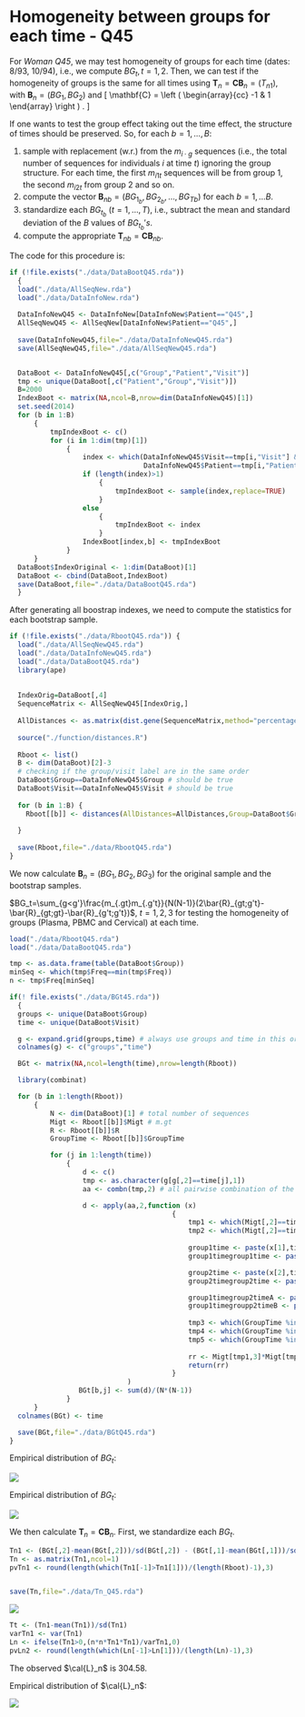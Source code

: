 

Homogeneity between groups for each time - Q45
========================================================

For *Woman Q45*, we may test homogeneity of groups for each time  (dates: 8/93, 10/94), i.e., we compute $BG_t, t=1, 2$. Then, we can test if the homogeneity of groups is the same for all times using  $\mathbf{T}_n=\mathbf{C}\mathbf{B}_n = (T_{n1})$, with $\mathbf{B}_n = (BG_1, BG_2)$ and 
\[ \mathbf{C} = \left ( \begin{array}{cc}
-1 & 1 
\end{array} 
\right ) . 
\]


If one wants to test the group effect taking out the time effect, the structure of times should be preserved. So, for each $b=1,\ldots,B$: 

 1. sample with replacement (w.r.) from the $m_{i\cdot g}$ sequences (i.e., the total number of sequences for individuals $i$ at time $t$) ignoring the group structure. For each time, the first $m_{i1t}$ sequences will be from group 1, the second $m_{i2t}$ from group 2 and so on.
2. compute the vector $\mathbf{B}_{nb} = (BG_{1_b}, BG_{2_b}, \ldots , BG_{Tb})$ for each $b=1, \ldots B$.
3. standardize each $BG_{t_b}$ ($t=1, \ldots , T$), i.e., subtract the mean and standard deviation of the $B$ values of $BG_{t_b}'s$. 
4. compute the appropriate $\mathbf{T}_{nb}=\mathbf{C}\mathbf{B}_{nb}$.

The code for this procedure is:


```r
if (!file.exists("./data/DataBootQ45.rda"))
  {
  load("./data/AllSeqNew.rda")
  load("./data/DataInfoNew.rda")
  
  DataInfoNewQ45 <- DataInfoNew[DataInfoNew$Patient=="Q45",]
  AllSeqNewQ45 <- AllSeqNew[DataInfoNew$Patient=="Q45",]
  
  save(DataInfoNewQ45,file="./data/DataInfoNewQ45.rda")
  save(AllSeqNewQ45,file="./data/AllSeqNewQ45.rda")


  DataBoot <- DataInfoNewQ45[,c("Group","Patient","Visit")]
  tmp <- unique(DataBoot[,c("Patient","Group","Visit")])
  B=2000
  IndexBoot <- matrix(NA,ncol=B,nrow=dim(DataInfoNewQ45)[1])
  set.seed(2014)
  for (b in 1:B)
      {
          tmpIndexBoot <- c()
          for (i in 1:dim(tmp)[1])
              {
                  index <- which(DataInfoNewQ45$Visit==tmp[i,"Visit"] &
                                 DataInfoNewQ45$Patient==tmp[i,"Patient"])
                  if (length(index)>1)
                      {          
                          tmpIndexBoot <- sample(index,replace=TRUE)
                      }
                  else
                      {
                          tmpIndexBoot <- index
                      }
                  IndexBoot[index,b] <- tmpIndexBoot
              }
      }
  DataBoot$IndexOriginal <- 1:dim(DataBoot)[1]
  DataBoot <- cbind(DataBoot,IndexBoot)
  save(DataBoot,file="./data/DataBootQ45.rda")
  }
```

After generating all boostrap indexes, we need to compute the statistics for each bootstrap sample.


```r
if (!file.exists("./data/RbootQ45.rda")) {
  load("./data/AllSeqNewQ45.rda")
  load("./data/DataInfoNewQ45.rda")
  load("./data/DataBootQ45.rda")
  library(ape)
  
  
  IndexOrig=DataBoot[,4]
  SequenceMatrix <- AllSeqNewQ45[IndexOrig,]
  
  AllDistances <- as.matrix(dist.gene(SequenceMatrix,method="percentage",pairwise.deletion=TRUE))
  
  source("./function/distances.R")
  
  Rboot <- list()
  B <- dim(DataBoot)[2]-3
  # checking if the group/visit label are in the same order
  DataBoot$Group==DataInfoNewQ45$Group # should be true
  DataBoot$Visit==DataInfoNewQ45$Visit # should be true
  
  for (b in 1:B) {
    Rboot[[b]] <- distances(AllDistances=AllDistances,Group=DataBoot$Group,Time=DataBoot$Visit,Index=DataBoot[,b+3])
    
  }
  
  save(Rboot,file="./data/RbootQ45.rda")
}
```

We now calculate $\mathbf{B}_n=(BG_1,BG_2,BG_3)$ for the original sample and the bootstrap samples.

$BG_t=\sum_{g<g'}\frac{m_{.gt}m_{.g't}}{N(N-1)}(2\bar{R}_{gt;g't}-\bar{R}_{gt;gt}-\bar{R}_{g't;g't})$, $t=1,2,3$ for testing the homogeneity of groups (Plasma, PBMC and Cervical) at each time.


```r
load("./data/RbootQ45.rda")
load("./data/DataBootQ45.rda")

tmp <- as.data.frame(table(DataBoot$Group))
minSeq <- which(tmp$Freq==min(tmp$Freq))
n <- tmp$Freq[minSeq]

if(! file.exists("./data/BGt45.rda"))
  {
  groups <- unique(DataBoot$Group)
  time <- unique(DataBoot$Visit)

  g <- expand.grid(groups,time) # always use groups and time in this order (keep same order as used in distance.R
  colnames(g) <- c("groups","time")

  BGt <- matrix(NA,ncol=length(time),nrow=length(Rboot))

  library(combinat)

  for (b in 1:length(Rboot))
      {
          N <- dim(DataBoot)[1] # total number of sequences
          Migt <- Rboot[[b]]$Migt # m.gt
          R <- Rboot[[b]]$R
          GroupTime <- Rboot[[b]]$GroupTime

          for (j in 1:length(time))
              {
                  d <- c()
                  tmp <- as.character(g[g[,2]==time[j],1])
                  aa <- combn(tmp,2) # all pairwise combination of the groups

                  d <- apply(aa,2,function (x)
                                        {
                                            tmp1 <- which(Migt[,2]==time[j] & Migt[,1]==x[1])
                                            tmp2 <- which(Migt[,2]==time[j] & Migt[,1]==x[2])
                                            
                                            group1time <- paste(x[1],time[j],sep="|")
                                            group1timegroup1time <- paste(group1time,group1time,sep="_")

                                            group2time <- paste(x[2],time[j],sep="|")
                                            group2timegroup2time <- paste(group2time,group2time,sep="_")

                                            group1timegroup2timeA <- paste(group1time,group2time,sep="_")
                                            group1timegroupp2timeB <- paste(group2time,group1time,sep="_")
                                            
                                            tmp3 <- which(GroupTime %in% c(group1timegroup2timeA,group1timegroupp2timeB),arr.ind=TRUE)
                                            tmp4 <- which(GroupTime %in% group1timegroup1time,arr.ind=TRUE)
                                            tmp5 <- which(GroupTime %in% group2timegroup2time,arr.ind=TRUE)
                                            
                                            rr <- Migt[tmp1,3]*Migt[tmp2,3]*(2*R[tmp3]-R[tmp4]-R[tmp5])
                                            return(rr)
                                        }
                             )
                 BGt[b,j] <- sum(d)/(N*(N-1))
              }
      }
  colnames(BGt) <- time

  save(BGt,file="./data/BGtQ45.rda")
}
```





Empirical distribution of $BG_t$:


![](04-Q45-HomogeneityBetweenGroupsForEachTime_files/figure-html/unnamed-chunk-5-1.png) 



Empirical distribution of $BG_t$:

![](04-Q45-HomogeneityBetweenGroupsForEachTime_files/figure-html/unnamed-chunk-7-1.png) 








We then calculate $\mathbf{T}_n=\mathbf{C}\mathbf{B}_n$. First, we standardize each $BG_t$.


```r
Tn1 <- (BGt[,2]-mean(BGt[,2]))/sd(BGt[,2]) - (BGt[,1]-mean(BGt[,1]))/sd(BGt[,1])
Tn <- as.matrix(Tn1,ncol=1)
pvTn1 <- round(length(which(Tn1[-1]>Tn1[1]))/(length(Rboot)-1),3)


save(Tn,file="./data/Tn_Q45.rda")
```

![](04-Q45-HomogeneityBetweenGroupsForEachTime_files/figure-html/unnamed-chunk-10-1.png) 





```r
Tt <- (Tn1-mean(Tn1))/sd(Tn1)
varTn1 <- var(Tn1)
Ln <- ifelse(Tn1>0,(n*n*Tn1*Tn1)/varTn1,0)
pvLn2 <- round(length(which(Ln[-1]>Ln[1]))/(length(Ln)-1),3)
```
The observed $\cal{L}_n$ is 304.58.

Empirical distribution of $\cal{L}_n$:

![](04-Q45-HomogeneityBetweenGroupsForEachTime_files/figure-html/unnamed-chunk-13-1.png) 



